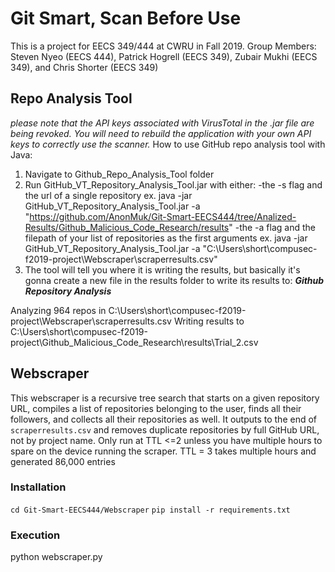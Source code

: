 # Git Smart, Scan Before Use
This is a project for EECS 349/444 at CWRU in Fall 2019.
Group Members: Steven Nyeo (EECS 444), Patrick Hogrell (EECS 349), Zubair Mukhi (EECS 349), and Chris Shorter (EECS 349)

## Repo Analysis Tool
_please note that the API keys associated with VirusTotal in the .jar file are being revoked. You will need to rebuild the application with your own API keys to correctly use the scanner._
How to use GitHub repo analysis tool with Java:
1. Navigate to Github_Repo_Analysis_Tool folder
2. Run GitHub_VT_Repository_Analysis_Tool.jar with either:
-the -s flag and the url of a single repository
ex. java -jar GitHub_VT_Repository_Analysis_Tool.jar -a "https://github.com/AnonMuk/Git-Smart-EECS444/tree/Analized-Results/Github_Malicious_Code_Research/results"
-the -a flag and the filepath of your list of repositories as the first arguments
ex. java -jar GitHub_VT_Repository_Analysis_Tool.jar -a "C:\Users\short\compusec-f2019-project\Webscraper\scraperresults.csv"
3. The tool will tell you where it is writing the results, but basically it's gonna create a new file in the results folder to write its results to:
***Github Repository Analysis***

Analyzing 964 repos in C:\Users\short\compusec-f2019-project\Webscraper\scraperresults.csv
Writing results to C:\Users\short\compusec-f2019-project\Github_Malicious_Code_Research\results\Trial_2.csv


## Webscraper
This webscraper is a recursive tree search that starts on a given repository URL, compiles a list of repositories belonging to the user, finds all their followers, and collects all their repositories as well. It outputs to the end of `scraperresults.csv` and removes duplicate repositories by full GitHub URL, not by project name. Only run at TTL <=2 unless you have multiple hours to spare on the device running the scraper.
TTL = 3 takes multiple hours and generated 86,000 entries
### Installation
`cd Git-Smart-EECS444/Webscraper`
`pip install -r requirements.txt`
### Execution
python webscraper.py <ttl> <Starting URL>
